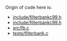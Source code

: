 
Origin of code here is:
- [include/filterbankc99.h](https://github.com/UCBerkeleySETI/rawspec/blob/188981a992eb6fddd105dee0d7763b07802fc861/rawspec_fbutils.h)
- [include/filterbankc99.h](https://github.com/UCBerkeleySETI/rawspec/blob/188981a992eb6fddd105dee0d7763b07802fc861/rawspec_callback.h#L8-L21)
- [src/fb.c](https://github.com/UCBerkeleySETI/rawspec/blob/188981a992eb6fddd105dee0d7763b07802fc861/rawspec_fbutils.c)
- [tests/filterbank.c](https://github.com/UCBerkeleySETI/rawspec/blob/188981a992eb6fddd105dee0d7763b07802fc861/rawspec_fbutils.c#L577-L668)